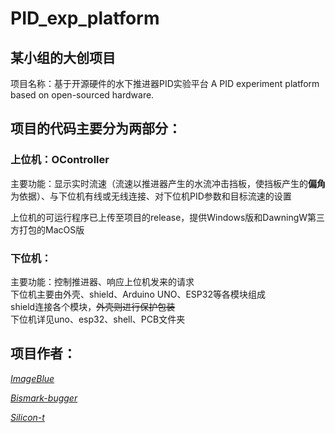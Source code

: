 # PID_exp_platform
## 某小组的大创项目

项目名称：基于开源硬件的水下推进器PID实验平台
A PID experiment platform based on open-sourced hardware.

## 项目的代码主要分为两部分：

### 上位机：OController

主要功能：显示实时流速（流速以推进器产生的水流冲击挡板，使挡板产生的**偏角**为依据）、与下位机有线或无线连接、对下位机PID参数和目标流速的设置

上位机的可运行程序已上传至项目的release，提供Windows版和DawningW第三方打包的MacOS版

### 下位机：

主要功能：控制推进器、响应上位机发来的请求  
下位机主要由外壳、shield、Arduino UNO、ESP32等各模块组成  
shield连接各个模块，~~外壳则进行保护包装~~  
下位机详见uno、esp32、shell、PCB文件夹

## 项目作者：

[*ImageBlue*](https://github.com/ImageBlue)

[*Bismark-bugger*](https://github.com/Bismark-bugger)

[*Silicon-t*](https://github.com/Silicon-t)

